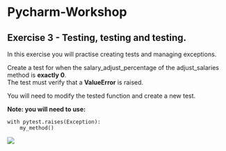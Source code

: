 # Pycharm-Workshop

## Exercise 3 - Testing, testing and testing.

In this exercise you will practise creating tests and managing exceptions.  

Create a test for when the salary_adjust_percentage of the adjust_salaries method is **exactly 0**.   
The test must verify that a **ValueError** is raised.

You will need to modify the tested function and create a new test.

**Note: you will need to use:**

```
with pytest.raises(Exception):
    my_method()
   ```

![](https://i.ytimg.com/vi/acwF1ubdENo/maxresdefault.jpg)

